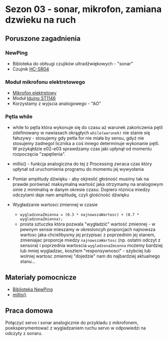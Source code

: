 # Sezon 03 - sonar, mikrofon, zamiana dzwieku na ruch

## Poruszone zagadnienia


### NewPing

- Bibloteka do obłsugi czujików ultradźwiękowych - "sonar"
- Czujnik [HC-SR04](https://botland.com.pl/ultradzwiekowe-czujniki-odleglosci/1420-ultradzwiekowy-czujnik-odleglosci-hc-sr04-2-200cm-5903351241366.html)

### Moduł mikrofonu elektretowego

- [Mikrofon elektretowy](https://pl.wikipedia.org/wiki/Mikrofon_elektretowy#:~:text=Mikrofon%20elektretowy%20o%20trzech%20ko%C5%84c%C3%B3wkach.)
- Moduł [Iduino ST1146](https://botland.com.pl/mikrofony-i-detektory-dzwieku/14292-czujnik-dzwieku-mikrofon-iduino-se019-5903351241946.html)
- Korzystamy z wyjscia analogowego - "AO"


### Pętla while

- while to pętla która wykonuje się do czasu aż warunek zakończenia pętli zdefinowany w nawiasach okrągłych `while(warunek)` nie stanie się fałszywy - stosujemy gdy petla for nie miała by sensu, gdyż nie stosujemy żadnegol licznika a coś innego determinuje wykonanie pętli. W przykąłdzie e02-e03 sprawdzamy czas jaki upłynął od momentu rozpoczęcia "zapętlenia".

- millis() - funkcja analogiczna do tej z Processing zwraca czas który upłynał od uruchomienia programu do momentu jej wywyołania

- Pomiar amplitudy dźwięku - aby okjreslić głośność musimy tak na prawde porównać maksymalną wartość jaka otrzymamy na analogowym oinie z minimalną w danym okresie czasu. Dopiero róznica miedzy odczytami daje nam amplitudę, czyli glośćność dźwięku

- Wygładzanie wartosci zmiennej w czasie
	- `wygladzonaZmienna = (0.3 * najnowszaWartosc) + (0.7 * wygladzonaZmienna);`
    - prosta sztuczka która pozwala "wygładzić" wartość zmiennej - w pewnym sensie mieszamy w okresloncyh proporcjach najnowsza wartosc jaka chcielibysmy jej przypisac z poprzednim jej stanem, zmieniajac proporcje miedzy `najnowszaWartosc` (np. ostatni odczyt z sensora) i poprzednia wartoscia `wygladzonaZmienna` możemy bardziej lub mniej wygladzac, kosztem "responsywnosci" - szybciej lub wolniej wartosc zmiennej "dojedzie" nam do najbardziej aktualnego stanu...

## Materiały pomocnicze

- [Biblioteka NewPing](https://playground.arduino.cc/Code/NewPing/)
- [millis()](https://www.arduino.cc/reference/en/language/functions/time/millis/)

## Praca domowa

Połączyć servo i sonar analogicznie do przykladu z mikrofonem, poeksperymentować z wygladzaniem ruchu servo w odpowiedzi na odczyty z sonaru.

